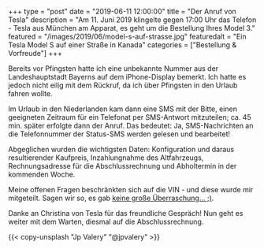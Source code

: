 +++
type = "post"
date = "2019-06-11 12:00:00"
title = "Der Anruf von Tesla"
description = "Am 11. Juni 2019 klingelte gegen 17:00 Uhr das Telefon - Tesla aus München am Apparat, es geht um die Bestellung Ihres Model 3."
featured = "/images/2019/06/model-s-auf-strasse.jpg"
featuredalt = "Ein Tesla Model S auf einer Straße in Kanada"
categories = ["Bestellung & Vorfreude"]
+++



Bereits vor Pfingsten hatte ich eine unbekannte Nummer aus der Landeshauptstadt Bayerns auf dem iPhone-Display bemerkt. Ich hatte es jedoch nicht eilig mit dem Rückruf, da ich über Pfingsten in den Urlaub fahren wollte.

Im Urlaub in den Niederlanden kam dann eine SMS mit der Bitte, einen geeigneten Zeitraum für ein Telefonat per SMS-Antwort mitzuteilen; ca. 45 min. später erfolgte dann der Anruf. Das bedeutet: Ja, SMS-Nachrichten an die Telefonnummer der Status-SMS werden gelesen und bearbeitet!

Abgeglichen wurden die wichtigsten Daten: Konfiguration und daraus resultierender Kaufpreis, Inzahlungnahme des Altfahrzeugs, Rechnungsadresse für die Abschlussrechnung und Abholtermin in der kommenden Woche.

Meine offenen Fragen beschränkten sich auf die VIN - und diese wurde mir mitgeteilt. Sagen wir so, es gab [keine große Überraschung… ;)](/blog/2019-06-anatomie-einer-vin/).

Danke an Christina von Tesla für das freundliche Gespräch! Nun geht es weiter mit dem Warten, diesmal auf die Abschlussrechnung.

{{< copy-unsplash "Jp Valery" "@jpvalery" >}}
